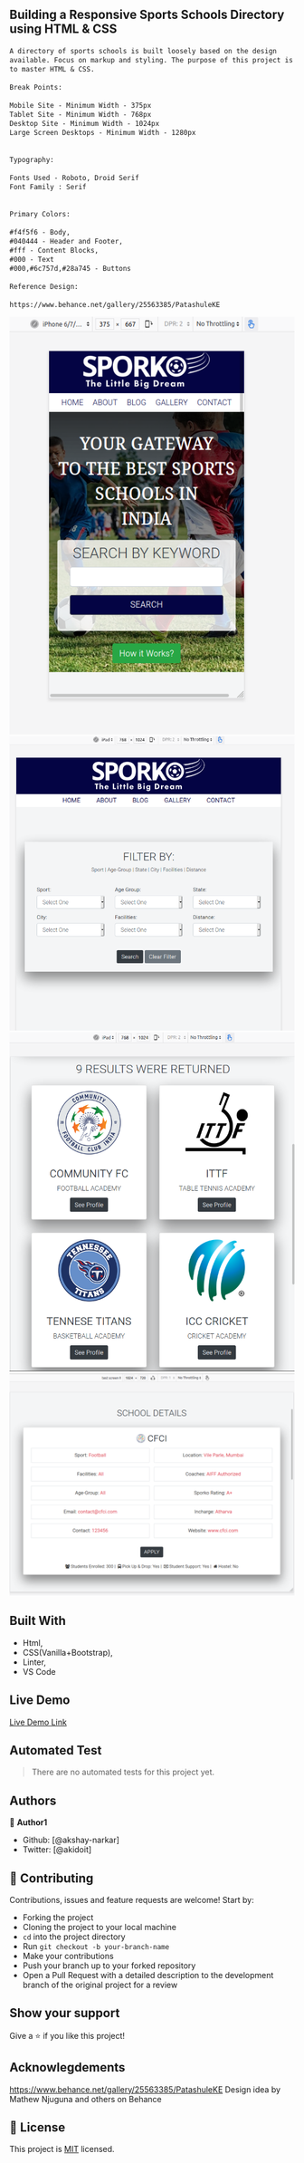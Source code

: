 ## Building a Responsive Sports Schools Directory using HTML & CSS

    A directory of sports schools is built loosely based on the design available. Focus on markup and styling. The purpose of this project is to master HTML & CSS.

    Break Points:

    Mobile Site - Minimum Width - 375px
    Tablet Site - Minimum Width - 768px
    Desktop Site - Minimum Width - 1024px
    Large Screen Desktops - Minimum Width - 1280px


    Typography:

    Fonts Used - Roboto, Droid Serif
    Font Family : Serif


    Primary Colors:

    #f4f5f6 - Body,
    #040444 - Header and Footer,
    #fff - Content Blocks,
    #000 - Text
    #000,#6c757d,#28a745 - Buttons

    Reference Design:

    https://www.behance.net/gallery/25563385/PatashuleKE

![Screenshot](assets/mobilesite.png "Screenshot of Mobile First Homepage")
<br>
![Screenshot](assets/tablet.png "Screenshot of Search Page in Tablet")
<br>
![Screenshot](assets/tablet-results.png "Screenshot of Results Page in Tablet")
<br>
![Screenshot](assets/desktop-school.png "Screenshot of School Detail on Desktop")
<br>

## Built With

- Html,
- CSS(Vanilla+Bootstrap),
- Linter,
- VS Code

## Live Demo

[Live Demo Link](https://raw.githack.com/akshay-narkar/Directory-Capstone-Project/development/index.html)

## Automated Test

> There are no automated tests for this project yet.

## Authors

👤 **Author1**

- Github: [@akshay-narkar]
- Twitter: [@akidoit]

## 🤝 Contributing

Contributions, issues and feature requests are welcome! Start by:

- Forking the project
- Cloning the project to your local machine
- `cd` into the project directory
- Run `git checkout -b your-branch-name`
- Make your contributions
- Push your branch up to your forked repository
- Open a Pull Request with a detailed description to the development branch of the original project for a review

## Show your support

Give a :star: if you like this project!

## Acknowlegdements

https://www.behance.net/gallery/25563385/PatashuleKE
Design idea by Mathew Njuguna and others on Behance

## 📝 License

This project is [MIT](https://opensource.org/licenses/MIT) licensed.

